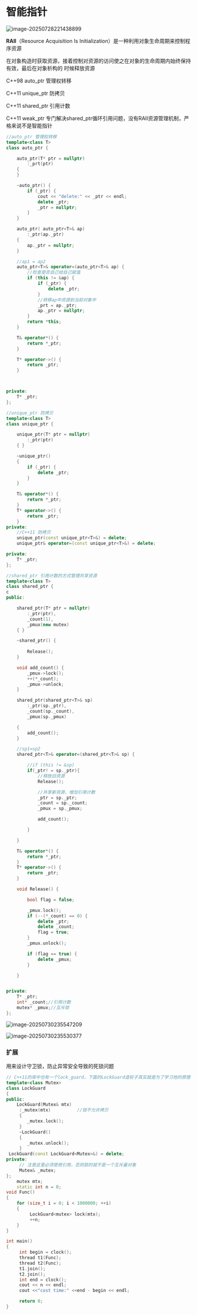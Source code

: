 # 智能指针





![image-20250728221438899](C:\Users\LIYUFENG\AppData\Roaming\Typora\typora-user-images\image-20250728221438899.png)

**RAII**（Resource Acquisition Is Initialization）是一种利用对象生命周期来控制程序资源

在对象构造时获取资源，接着控制对资源的访问使之在对象的生命周期内始终保持有效，最后在对象析构的
时候释放资源



C++98	auto_ptr    管理权转移

C++11 unique_ptr   防拷贝

C++11  shared_ptr   引用计数     

C++11  weak_ptr      专门解决shared_ptr循环引用问题，没有RAII资源管理机制，严格来说不是智能指针

```c++
//auto_ptr 管理权转移
template<class T>
class auto_ptr {

	auto_ptr(T* ptr = nullptr)
		:_prt(ptr)
	{
	}

	~auto_ptr() {
		if (_ptr) {
			cout << "delete:" << _ptr << endl;
			delete _ptr;
			_ptr = nullptr;
		}
	}

	auto_ptr( auto_ptr<T>& ap)
		:_ptr(ap._ptr)
	{
		ap._ptr = nullptr;
	}

	//ap1 = ap2
	auto_ptr<T>& operator=(auto_ptr<T>& ap) {
		//检查是否自己给自己赋值
		if (this != &ap) {
			if (_ptr) {
				delete _ptr;
			}
			//转移ap中资源到当前对象中
			_prt = ap._ptr;
			ap._ptr = nullptr;
		}
		return *this;
	}

	T& operator*() {
		return *_ptr;
	}

	T* operator->() {
		return _ptr;
	}



private:
	T* _ptr;
};
```



```c++
//unique_ptr 防拷贝
template<class T>
class unique_ptr {

	unique_ptr(T* ptr = nullptr)
		:_ptr(ptr)
	{ }

	~unique_ptr()
	{
		if (_ptr) {
			delete _ptr;
		}
	}

	T& operator*() {
		return *_ptr;
	}
	T* operator->() {
		return _ptr;
	}
private:
	//C++11 防拷贝
	unique_ptr(const unique_ptr<T>&) = delete;
	unique_ptr& operator=(const unique_ptr<T>&) = delete;

private:	
	T* _ptr;
};
```



```c++
//shared_ptr 引用计数的方式管理共享资源
template<class T>
class shared_ptr {
c
public:

	shared_ptr(T* ptr = nullptr)
		:_ptr(ptr),
		_count(1),
		_pmux(new mutex)
	{ }

	~shared_ptr() {
		
		Release();
	}

	void add_count() {
		_pmux->lock();
		++(*_count);
		_pmux->unlock;
	}

	shared_ptr(shared_ptr<T>& sp) 
		:_ptr(sp._ptr),
		_count(sp._count),
		_pmux(sp._pmux)

	{
		add_count();
	}

	//sp1=sp2
	shared_ptr<T>& operator=(shared_ptr<T>& sp) {

		//if (this != &sp)
		if(_ptr! = sp._ptr){
			//释放旧资源
			Release();

			//共享新资源，增加引用计数
			_ptr = sp._ptr;
			_count = sp._count;
			_pmux = sp._pmux;

			add_count();

		}

	}

	T& operator*() {
		return *_ptr;
	}
	T* operator->() {
		return _ptr;
	}

	void Release() {

		bool flag = false;

		_pmux.lock();
		if (--(*_count) == 0) {
			delete _ptr;
			delete _count;
			flag = true;
		}
		_pmux.unlock();

		if (flag == true) {
			delete _pmux;
		}

	}


private:
	T* _ptr;
	int* _count;//引用计数
	mutex* _pmux;//互斥锁
};
```





![image-20250730235547209](C:\Users\LIYUFENG\AppData\Roaming\Typora\typora-user-images\image-20250730235547209.png)

![image-20250730235530377](C:\Users\LIYUFENG\AppData\Roaming\Typora\typora-user-images\image-20250730235530377.png)

### 扩展

用来设计守卫锁，防止异常安全导致的死锁问题

```c++
// C++11的库中也有一个lock_guard，下面的LockGuard造轮子其实就是为了学习他的原理
template<class Mutex>
class LockGuard
{
public:
 	LockGuard(Mutex& mtx)
     :_mutex(mtx)          //锁不允许拷贝
     {
     	_mutex.lock();
     }
     ~LockGuard()
     {
     	_mutex.unlock();
     }
 LockGuard(const LockGuard<Mutex>&) = delete;
private:
     // 注意这里必须使用引用，否则锁的就不是一个互斥量对象
     Mutex& _mutex;
};
    mutex mtx;
    static int n = 0;
void Func()
{
    for (size_t i = 0; i < 1000000; ++i)
    {
         LockGuard<mutex> lock(mtx);
         ++n;
 	}
}

int main()
{
     int begin = clock();
     thread t1(Func);
     thread t2(Func);
     t1.join();
     t2.join();
     int end = clock();
     cout << n << endl;
     cout <<"cost time:" <<end - begin << endl;

     return 0;
}


```

